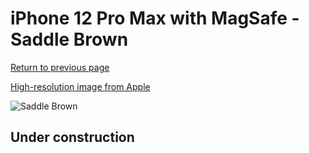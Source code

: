 # iPhone 12 Pro Max with MagSafe - Saddle Brown

[Return to previous page](/iphone_12)

[High-resolution image from Apple](https://store.storeimages.cdn-apple.com/8756/as-images.apple.com/is/MHKL3?wid=4500&hei=4500&fmt=png)

<div style="width: 500px"><img src="/almost_uncompressed/MHKL3.webp" alt="Saddle Brown"></div>

## Under construction
